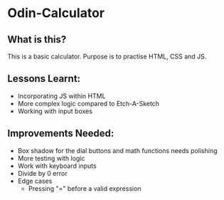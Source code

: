 # Odin-Calculator

## What is this?
This is a basic calculator. Purpose is to practise HTML, CSS and JS.

## Lessons Learnt:
- Incorporating JS within HTML
- More complex logic compared to Etch-A-Sketch
- Working with input boxes

## Improvements Needed:
- Box shadow for the dial buttons and math functions needs polishing
- More testing with logic
- Work with keyboard inputs
- Divide by 0 error
- Edge cases
  - Pressing "=" before a valid expression